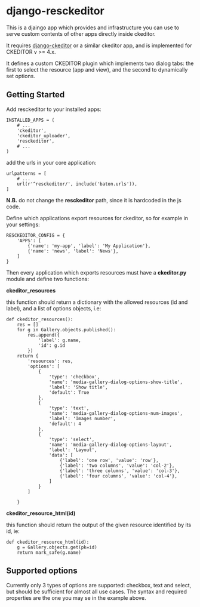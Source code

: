 # django-resckeditor

This is a djaingo app which provides and infrastructure you can use to serve custom contents of other apps directly inside ckeditor.

It requires [django-ckeditor](https://github.com/django-ckeditor/django-ckeditor) or a similar ckeditor app, and is implemented for CKEDITOR v >= 4.x.

It defines a custom CKEDITOR plugin which implements two dialog tabs: the first to select the resource (app and view), and the second to dynamically set options.

## Getting Started

Add resckeditor to your installed apps:

    INSTALLED_APPS = (
        # ...
        'ckeditor',
        'ckeditor_uploader',
        'resckeditor',
        # ...
    )

add the urls in your core application:

    urlpatterns = [
        # ...
        url(r'^resckeditor/', include('baton.urls')),
    ]

**N.B.** do not change the **resckeditor** path, since it is hardcoded in the js code.

Define which applications export resources for ckeditor, so for example in your settings:

    RESCKEDITOR_CONFIG = {
        'APPS': [
            {'name': 'my-app', 'label': 'My Application'},
            {'name': 'news', 'label': 'News'},
        ]
    }

Then every application which exports resources must have a __ckeditor.py__ module and define two functions:

**ckeditor_resources**

this function should return  a dictionary with the allowed resources (id and label), and a list of options objects, i.e:

    def ckeditor_resources():
        res = []
        for g in Gallery.objects.published():
            res.append({
                'label': g.name,
                'id': g.id
            })
        return {
            'resources': res,
            'options': [
                {
                    'type': 'checkbox',
                    'name': 'media-gallery-dialog-options-show-title',
                    'label': 'Show title',
                    'default': True
                },
                {
                    'type': 'text',
                    'name': 'media-gallery-dialog-options-num-images',
                    'label': 'Images number',
                    'default': 4
                },
                {
                    'type': 'select',
                    'name': 'media-gallery-dialog-options-layout',
                    'label': 'Layout',
                    'data': [
                        {'label': 'one row', 'value': 'row'},
                        {'label': 'two columns', 'value': 'col-2'},
                        {'label': 'three columns', 'value': 'col-3'},
                        {'label': 'four columns', 'value': 'col-4'},
                    ]
                }
            ]

        }

**ckeditor_resource_html(id)**

this function should return the output of the given resource identified by its id, ie:

    def ckeditor_resource_html(id):
        g = Gallery.objects.get(pk=id)
        return mark_safe(g.name)

## Supported options

Currently only 3 types of options are supported: checkbox, text and select, but should be sufficient for almost all use cases.
The syntax and required properties are the one you may se in the example above.
